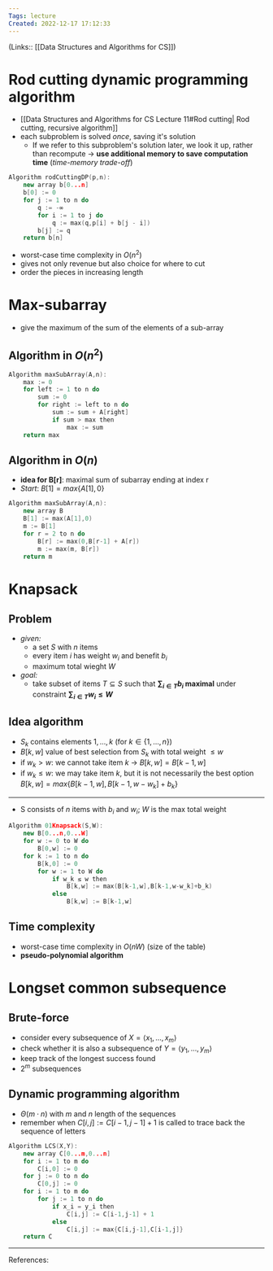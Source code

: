 ```yaml
---
Tags: lecture
Created: 2022-12-17 17:12:33
---
```

(Links:: [[Data Structures and Algorithms for CS]])
# Rod cutting dynamic programming algorithm
- [[Data Structures and Algorithms for CS Lecture 11#Rod cutting| Rod cutting, recursive algorithm]]
- each subproblem is solved *once*, saving it's solution
	- If we refer to this subproblem's solution later, we look it up, rather than recompute
	  -> **use additional memory to save computation time** (*time-memory trade-off*)
```cpp
Algorithm rodCuttingDP(p,n):
	new array b[0...n]
	b[0] := 0
	for j := 1 to n do
		q := -∞
		for i := 1 to j do
			q := max(q,p[i] + b[j - i])
		b[j] := q
	return b[n]
```
- worst-case time complexity in $O(n^2)$
- gives not only revenue but also choice for where to cut
- order the pieces in increasing length
# Max-subarray
- give the maximum of the sum of the elements of a sub-array
## Algorithm in $O(n^2)$
```cpp
Algorithm maxSubArray(A,n):
	max := 0
	for left := 1 to n do
		sum := 0
		for right := left to n do
			sum := sum + A[right]
			if sum > max then
				max := sum
	return max
```
## Algorithm in $O(n)$
- **idea for B[r]**: maximal sum of subarray ending at index r 
- *Start*: $B[1] = max\{A[1],0\}$
```cpp
Algorithm maxSubArray(A,n):
	new array B
	B[1] := max(A[1],0)
	m := B[1]
	for r = 2 to n do 
		B[r] := max(0,B[r-1] + A[r])
		m := max(m, B[r])
	return m
```
# Knapsack
##  Problem
- *given:* 
	- a set $S$ with $n$ items
	- every item $i$ has weight $w_i$ and benefit $b_i$
	- maximum total wieght $W$
- *goal:*
	- take subset of items $T \subseteq S$ such that **$\sum_{i\in T}b_i$ maximal** under constraint **$\sum_{i\in T}w_i\leq W$**
## Idea algorithm
- $S_k$ contains elements $1,...,k$ (for $k \in\{1,...,n\}$)
- $B[k,w]$ value of best selection from $S_k$ with total weight $\leq w$
- if $w_k > w$: we cannot take item $k$
  -> $B[k,w] = B[k-1,w]$
- if $w_k \leq w$: we may take item $k$, but it is not necessarily the best option $B[k,w]=max\{B[k-1,w],B[k-1,w-w_k]+b_k\}$
___
- S consists of $n$ items with $b_i$ and $w_i$; $W$ is the max total weight
```cpp
Algorithm 01Knapsack(S,W):
	new B[0...n,0...W]
	for w := 0 to W do
		B[0,w] := 0
	for k := 1 to n do
		B[k,0] := 0
		for w := 1 to W do
			if w_k ≤ w then
				B[k,w] := max(B[k-1,w],B[k-1,w-w_k]+b_k)
			else
				B[k,w] := B[k-1,w]
```
## Time complexity
- worst-case time complexity in $O(nW)$ (size of the table)
- **pseudo-polynomial algorithm**
# Longset common subsequence
## Brute-force
- consider every subsequence of $X = \langle x_1,..., x_m\rangle$
- check whether it is also a subsequence of $Y=\langle y_1,...,y_m\rangle$
- keep track of the longest success found
- $2^m$ subsequences
## Dynamic programming algorithm
- $\Theta (m\cdot n)$ with $m$ and $n$ length of the sequences
- remember when $C[i,j] := C[i-1,j-1] + 1$ is called to trace back the sequence of letters
```cpp
Algorithm LCS(X,Y):
	new array C[0...m,0...n]
	for i := 1 to m do
		C[i,0] := 0
	for j := 0 to n do
		C[0,j] := 0
	for i := 1 to m do
		for j := 1 to n do
			if x_i = y_i then
				C[i,j] := C[i-1,j-1] + 1
			else
				C[i,j] := max{C[i,j-1],C[i-1,j]}
	return C
```


---
References: